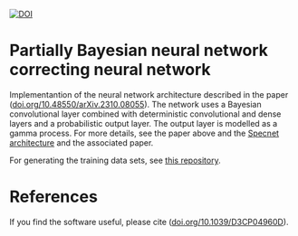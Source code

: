 [![DOI](https://zenodo.org/badge/725639894.svg)](https://zenodo.org/doi/10.5281/zenodo.10229954)
# Partially Bayesian neural network correcting neural network
Implementantion of the neural network architecture described in the paper ([doi.org/10.48550/arXiv.2310.08055](https://doi.org/10.48550/arXiv.2310.08055)).
The network uses a Bayesian convolutional layer combined with deterministic convolutional and dense layers and a probabilistic output layer.
The output layer is modelled as a gamma process. For more details, see the paper above and the [Specnet architecture](https://github.com/Valensicv/Specnet) and the associated paper.

For generating the training data sets, see [this repository](https://github.com/ththarkonen/cars-raman-lggp).

# References
If you find the software useful, please cite ([doi.org/10.1039/D3CP04960D](https://doi.org/10.1039/D3CP04960D)).
